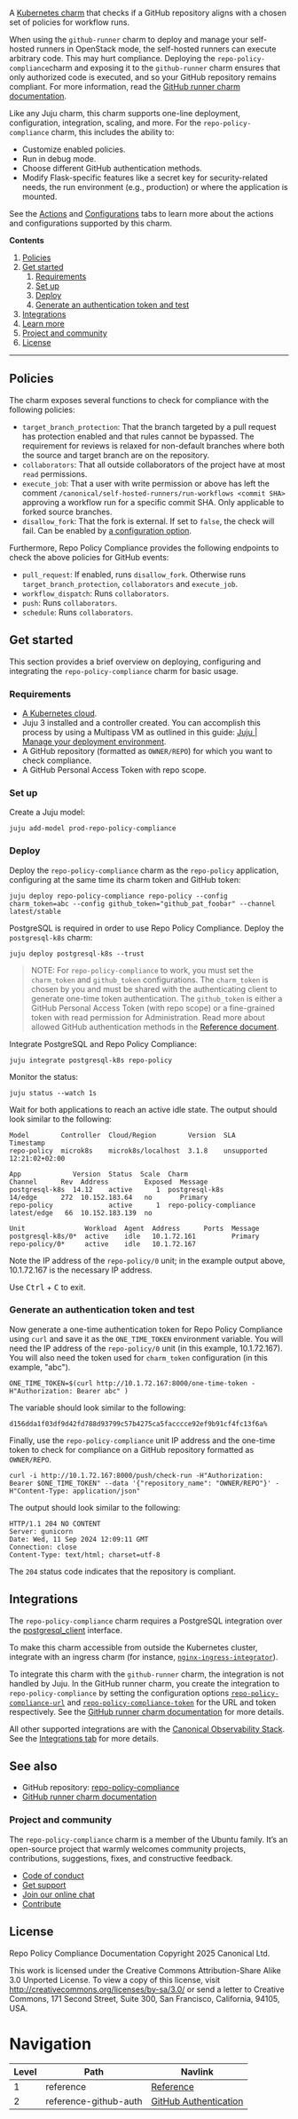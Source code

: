 A [Kubernetes charm](https://canonical-juju.readthedocs-hosted.com/en/latest/user/reference/charm/charm-taxonomy/#kubernetes)
that checks if a GitHub repository aligns with a chosen set of policies for workflow runs.

When using the `github-runner` charm to deploy and manage your self-hosted runners in OpenStack mode,
the self-hosted runners can execute arbitrary code. This may hurt compliance. Deploying the
`repo-policy-compliance`charm and exposing it to the `github-runner` charm ensures that only authorized
code is executed, and so your GitHub repository remains compliant.
For more information, read the [GitHub runner charm documentation](https://charmhub.io/github-runner). 

Like any Juju charm, this charm supports one-line deployment, configuration, integration, scaling, and
more. For the `repo-policy-compliance` charm, this includes the ability to:
* Customize enabled policies.
* Run in debug mode.
* Choose different GitHub authentication methods.
* Modify Flask-specific features like a secret key for security-related needs, the run environment
  (e.g., production) or where the application is mounted.

See the [Actions](https://charmhub.io/repo-policy-compliance/actions) and
[Configurations](https://charmhub.io/repo-policy-compliance/configurations) tabs to learn more about the
actions and configurations supported by this charm.

**Contents**
1. [Policies](#policies)
2. [Get started](#get-started)
    1. [Requirements](#requirements) 
    2. [Set up](#set-up)
    3. [Deploy](#deploy)
    4. [Generate an authentication token and test](#token)
3. [Integrations](#integrations)
4. [Learn more](#learn-more)
5. [Project and community](#project-and-community)
6. [License](#license)


------------------------------------------------------------------------------------------------

## Policies 

The charm exposes several functions to check for compliance with the following
policies:

* `target_branch_protection`: That the branch targeted by a pull request has
  protection enabled and that rules cannot be bypassed. The requirement for
  reviews is relaxed for non-default branches where both the source and target
  branch are on the repository.
* `collaborators`: That all outside collaborators of the project have at
  most `read` permissions.
* `execute_job`: That a user with write permission or above has left the comment
  `/canonical/self-hosted-runners/run-workflows <commit SHA>` approving a
  workflow run for a specific commit SHA. Only applicable to forked source
  branches.
* `disallow_fork`: That the fork is external. If set to `false`, the check will fail.
  Can be enabled by [a configuration option](https://github.com/canonical/repo-policy-compliance/blob/main/charm/charmcraft.yaml#L52).


Furthermore, Repo Policy Compliance provides the following endpoints to check the above policies 
for GitHub events:

* `pull_request`: If enabled, runs `disallow_fork`. Otherwise runs
  `target_branch_protection`, `collaborators` and `execute_job`. 
* `workflow_dispatch`: Runs `collaborators`.
* `push`: Runs `collaborators`.
* `schedule`: Runs `collaborators`.

## Get started 
This section provides a brief overview on deploying, configuring and integrating the
`repo-policy-compliance` charm for basic usage.

### Requirements 
* [A Kubernetes cloud](https://canonical-juju.readthedocs-hosted.com/en/3.6/user/reference/cloud/#machine-clouds-vs-kubernetes-clouds).
* Juju 3 installed and a controller created. You can accomplish this process by using a Multipass VM as outlined in this guide: [Juju | Manage your deployment environment](https://canonical-juju.readthedocs-hosted.com/en/latest/user/howto/manage-your-deployment/manage-your-deployment-environment/#set-things-up).
* A GitHub repository (formatted as `OWNER/REPO`) for which you want to check compliance.
* A GitHub Personal Access Token with repo scope.

### Set up 
Create a Juju model:
```
juju add-model prod-repo-policy-compliance
```

### Deploy
Deploy the `repo-policy-compliance` charm as the `repo-policy` application, configuring at the same time its charm token and GitHub token:
```
juju deploy repo-policy-compliance repo-policy --config charm_token=abc --config github_token="github_pat_foobar" --channel latest/stable
```

PostgreSQL is required in order to use Repo Policy Compliance. Deploy the `postgresql-k8s` charm:
```
juju deploy postgresql-k8s --trust 
```

> NOTE: For `repo-policy-compliance` to work, you must set the `charm_token` and `github_token` configurations. The `charm_token` is
> chosen by you and must be shared with the authenticating client to generate one-time token authentication. 
> The `github_token` is either a GitHub Personal Access Token (with repo scope) or a fine-grained token with read permission for Administration. 
> Read more about allowed GitHub authentication methods in the [Reference document](https://charmhub.io/repo-policy-compliance/docs/reference-github-auth).

Integrate PostgreSQL and Repo Policy Compliance:

```
juju integrate postgresql-k8s repo-policy
```

Monitor the status:
```
juju status --watch 1s
```

Wait for both applications to reach an active idle state. The output should look similar to the following:

```
Model        Controller  Cloud/Region        Version  SLA          Timestamp
repo-policy  microk8s    microk8s/localhost  3.1.8    unsupported  12:21:02+02:00

App             Version  Status  Scale  Charm                   Channel      Rev  Address         Exposed  Message
postgresql-k8s  14.12    active      1  postgresql-k8s          14/edge      272  10.152.183.64   no       Primary
repo-policy              active      1  repo-policy-compliance  latest/edge   66  10.152.183.139  no       

Unit               Workload  Agent  Address      Ports  Message
postgresql-k8s/0*  active    idle   10.1.72.161         Primary
repo-policy/0*     active    idle   10.1.72.167           
```

Note the IP address of the `repo-policy/0` unit; in the example output above, 10.1.72.167 is the necessary IP address. 

Use <kbd>Ctrl</kbd> + <kbd>C</kbd> to exit.

### Generate an authentication token and test 

Now generate a one-time authentication token for Repo Policy Compliance using `curl` and save it as the `ONE_TIME_TOKEN` environment variable. You will need the IP address of the `repo-policy/0` unit (in this example, 10.1.72.167). You will also need the token used for `charm_token` configuration (in this example, "abc"). 

```
ONE_TIME_TOKEN=$(curl http://10.1.72.167:8000/one-time-token -H"Authorization: Bearer abc" )
```

The variable should look similar to the following:
```
d156dda1f03df9d42fd788d93799c57b4275ca5facccce92ef9b91cf4fc13f6a%
```

Finally, use the `repo-policy-compliance` unit IP address and the one-time token to check for compliance on a GitHub repository formatted as `OWNER/REPO`. 

```
curl -i http://10.1.72.167:8000/push/check-run -H"Authorization: Bearer $ONE_TIME_TOKEN" --data '{"repository_name": "OWNER/REPO"}' -H"Content-Type: application/json"
```

The output should look similar to the following:

```
HTTP/1.1 204 NO CONTENT
Server: gunicorn
Date: Wed, 11 Sep 2024 12:09:11 GMT
Connection: close
Content-Type: text/html; charset=utf-8
```

The `204` status code indicates that the repository is compliant.

## Integrations

The `repo-policy-compliance` charm requires a PostgreSQL integration over the [postgresql_client](https://charmhub.io/integrations/postgresql_client) interface. 

To make this charm accessible from outside the Kubernetes cluster, integrate with an ingress charm (for instance, [`nginx-ingress-integrator`](https://charmhub.io/nginx-ingress-integrator)).

To integrate this charm with the `github-runner` charm, the integration is not handled by Juju. In the GitHub runner charm, you create the integration to `repo-policy-compliance` by setting the configuration options [`repo-policy-compliance-url`](https://charmhub.io/github-runner/configurations#repo-policy-compliance-url) and [`repo-policy-compliance-token`](https://charmhub.io/github-runner/configurations#repo-policy-compliance-token) for the URL and token respectively. See the [GitHub runner charm documentation](https://charmhub.io/github-runner) for more details. 

All other supported integrations are with the [Canonical Observability Stack](https://charmhub.io/topics/canonical-observability-stack). See the [Integrations tab](https://charmhub.io/repo-policy-compliance/integrations) for more details.

## See also
* GitHub repository: [repo-policy-compliance](https://github.com/canonical/repo-policy-compliance)
* [GitHub runner charm documentation](https://charmhub.io/github-runner)

### Project and community
The `repo-policy-compliance` charm is a member of the Ubuntu family. It’s an open-source project that warmly welcomes community projects, contributions, suggestions, fixes, and constructive feedback.

* [Code of conduct](https://ubuntu.com/community/code-of-conduct)
* [Get support](https://discourse.charmhub.io/)
* [Join our online chat](https://matrix.to/#/#charmhub-charmdev:ubuntu.com)
* [Contribute](https://github.com/canonical/repo-policy-compliance/blob/main/CONTRIBUTING.md)


## License
Repo Policy Compliance Documentation
Copyright 2025 Canonical Ltd.

This work is licensed under the Creative Commons Attribution-Share Alike 3.0 Unported License. To view a copy of this license, visit http://creativecommons.org/licenses/by-sa/3.0/ or send a letter to Creative Commons, 171 Second Street, Suite 300, San Francisco, California, 94105, USA.

# Navigation

| Level | Path | Navlink |
| -- | -- | -- |
| 1 | reference | [Reference]() |
| 2 | reference-github-auth | [GitHub Authentication](/t/repo-policy-compliance-docs-github-authentication/15556) |
